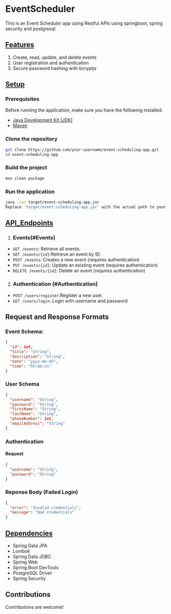 # EventScheduler

This is an Event Scheduler app using Restful APIs using springboot, spring security and postgresql

## [Features](#Features)
1. Create, read, update, and delete events
2. User registration and authentication
3. Secure password hashing with bcryptjs


## [Setup](#Setup)
### Prerequisites
Before running the application, make sure you have the following installed:
- [Java Development Kit (JDK)](https://www.oracle.com/java/technologies/javase-downloads.html)
- [Maven](https://maven.apache.org/download.cgi) 

### Clone the repository
```bash
git clone https://github.com/your-username/event-scheduling-app.git
cd event-scheduling-app
```

### Build the project
```bash
mvn clean package
```
### Run the application
  ```bash
java -jar target/event-scheduling-app.jar
Replace 'target/event-scheduling-app.jar' with the actual path to your JAR file.
```

## [API_Endpoints](#API_Endpoints)
1. ### Events(#Events)
- `GET /events`: Retrieve all events.
- `GET /events/{id}`:Retrieve an event by ID.
- `POST /events`: Creates a new event (requires authentication)
- `PUT /events/{id}`: Update an existing event (requires authentication)
- `DELETE /events/{id}`: Delete an event (requires authentication)

2. ### Authentication (#Authentication)
- `POST /users/register`:Register a new user.
- `GET /users/login`: Login with username and password

## Request and Response Formats
### Event Schema:

```json
{
  "id": int,
  "title": "String",
  "description": "String",
  "date": "yyyy-mm-dd",
  "time": "hh:mm:ss"
}
```

### User Schema

```json
{
  "username": "String",
  "password": "String",
  "firstName": "String",
  "lastName": "String",
  "phoneNumber": int,
  "emailAddress": "String"
}
```

### Authentication

#### Request

```json
{
  "username": "String",
  "password": "String"
}
```
### Reponse Body (Failed Login)
```json
{
  "error": "Invalid credentials",
  "message": "Bad credentials"
}


```

## [Dependencies](#Dependencies)

- Spring Data JPA
- Lombok
- Spring Data JDBC
- Spring Web
- Spring Boot DevTools
- PostgreSQL Driver
- Spring Security

## Contributions

Contributions are welcome!
